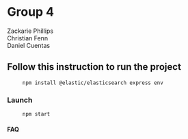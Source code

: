 # Group 4

Zackarie Phillips  
Christian Fenn  
Daniel Cuentas  

## Follow this instruction to run the project

``` nodejs
     npm install @elastic/elasticsearch express env 
```

### Launch

``` nodejs
     npm start
```
  
#### FAQ  
